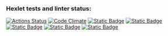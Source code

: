 ### Hexlet tests and linter status:
[![Actions Status](https://github.com/Nea1o/python-project-49/workflows/hexlet-check/badge.svg)](https://github.com/Nea1o/python-project-49/actions)
[![Code Climate](https://camo.githubusercontent.com/13fac8fbe2bfb7af717785f6c9ff0bf089d5033bc4b86e955d0f61bbf40b52d4/68747470733a2f2f636f6465636c696d6174652e636f6d2f6769746875622f636c6f7564666f756e6472792f6d656d6272616e652e706e67)](https://codeclimate.com/github/Nea1o/python-project-49)
[![Static Badge](https://img.shields.io/badge/records-brain_even-blue)](https://asciinema.org/a/3HijhIAPJCQAEZhfd2LzgjZXD)
[![Static Badge](https://img.shields.io/badge/records-brain_calc-blue)](https://asciinema.org/a/8CgESU1MCkJjnm8qJi8YQIJwx)
[![Static Badge](https://img.shields.io/badge/records-brain_gcd-blue)](https://asciinema.org/a/NAvMdoHm27T7XBxHJXNsAnYbZ)
[![Static Badge](https://img.shields.io/badge/records-brain_progression-blue)](https://asciinema.org/a/KVtU7zQJzomKSuBTfiBB7zlsu)
[![Static Badge](https://img.shields.io/badge/records-brain_prime-blue)](https://asciinema.org/a/yLTKQOKjiHkFuenShxE2Usjf7)